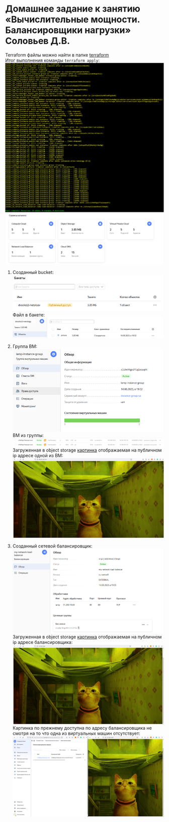 # Домашнее задание к занятию «Вычислительные мощности. Балансировщики нагрузки» Соловьев Д.В.

Terraform файлы можно найти в папке [terraform](./terraform/)  
Итог выполнения команды ```terraform apply```:  
![terraform apply](./pictures/terraform%20apply.PNG)  
![yandex cloud](./pictures/yandex%20cloud.PNG)  

1. Созданный bucket:  
   ![bucket](./pictures/bucket.PNG)  
   Файл в бакете:  
   ![file](./pictures/file.PNG)  
   
2. Группа ВМ:  
   ![VM Group](./pictures/VM%20Group.PNG)  
   ВМ из группы:  
   ![VMs](./pictures/VMs.PNG)  
   Загруженная в object storage [картинка](./terraform/files/picture.png) отображаемая на публичном ip адресе одной из ВМ:  
   ![picture](./pictures/picture.PNG)  

3. Созданный сетевой балансировщик:  
   ![Load Balancer](./pictures/Load%20Balancer.PNG)  
   Загруженная в object storage [картинка](./terraform/files/picture.png) отображаемая на публичном ip адресе балансировщика:  
   ![picture 2](./pictures/picture%202.PNG)  
   Картинка по прежнему доступна по адресу балансировщика не смотря на то что одна из виртуальных машин отсутствует:  
   ![picture 3](./pictures/picture%203.PNG)